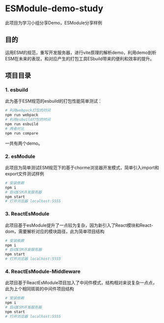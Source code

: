 # ESModule-demo-study

此项目为学习小组分享Demo，ESModule分享样例

## 目的

运用ESM的规范，重写开发服务器，进行vite原理的解析demo，利用demo剖析ESM在未来的表现，和对应产生的打包工具ESbuild带来的便利和效率的提升。

## 项目目录

### 1. esbuild

此为基于ESM规范的esbuild的打包性能简单测试：

```bash
# 利用webpack打包的时间
npm run webpack
# 利用esbuild打包的时间
npm run esbuild
# 两者对比
npm run compare
```

一共有两个demo。

### 2. esModule

此项目为简单测试ESM规范下的基于chorme浏览器开发模式，简单引入import和export文件测试样例

```bash
# 安装依赖
npm i
# 启动ESM开发服务器
npm start
# 打开浏览器 localhost:5555
```

### 3. ReactEsModule

此项目基于esModule提升了一点较为复杂，因为新引入了React模块和React-dom，需要解析对应的模块路径，此为简单项目结构

```bash
# 安装依赖
npm i
# 启动ESM开发服务器
npm start
# 打开浏览器 localhost:5555
```

### 4. ReactEsModule-Middleware

此项目基于ReactEsModule项目加入了中间件模式，结构相对来说复杂一点点，此为上个相同斑斑的中间件项目结构

```bash
# 安装依赖
npm i
# 启动ESM开发服务器
npm start
# 打开浏览器 localhost:5555
```
